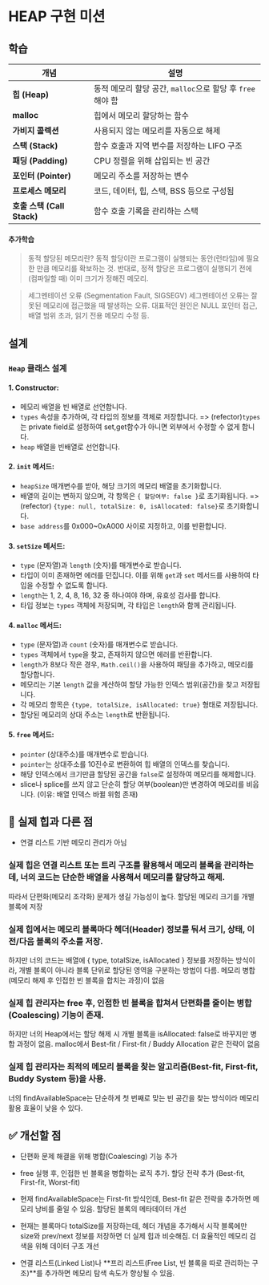 # HEAP 구현 미션

## 학습

| 개념                       | 설명                                                      |
| -------------------------- | --------------------------------------------------------- |
| **힙 (Heap)**              | 동적 메모리 할당 공간, `malloc`으로 할당 후 `free`해야 함 |
| **malloc**                 | 힙에서 메모리 할당하는 함수                               |
| **가비지 콜렉션**          | 사용되지 않는 메모리를 자동으로 해제                      |
| **스택 (Stack)**           | 함수 호출과 지역 변수를 저장하는 LIFO 구조                |
| **패딩 (Padding)**         | CPU 정렬을 위해 삽입되는 빈 공간                          |
| **포인터 (Pointer)**       | 메모리 주소를 저장하는 변수                               |
| **프로세스 메모리**        | 코드, 데이터, 힙, 스택, BSS 등으로 구성됨                 |
| **호출 스택 (Call Stack)** | 함수 호출 기록을 관리하는 스택                            |

#### 추가학습

> 동적 할당된 메모리란?
> 동적 할당이란 프로그램이 실행되는 동안(런타임)에 필요한 만큼 메모리를 확보하는 것.
> 반대로, 정적 할당은 프로그램이 실행되기 전에(컴파일할 때) 이미 크기가 정해진 메모리.

> 세그멘테이션 오류 (Segmentation Fault, SIGSEGV)
> 세그멘테이션 오류는 잘못된 메모리에 접근했을 때 발생하는 오류.
> 대표적인 원인은 NULL 포인터 접근, 배열 범위 초과, 읽기 전용 메모리 수정 등.

## 설계

### `Heap` 클래스 설계

#### 1. **Constructor**:

- 메모리 배열을 빈 배열로 선언합니다.
- `types` 속성을 추가하여, 각 타입의 정보를 객체로 저장합니다.
  => (refector)`types`는 private field로 설정하여 set,get함수가 아니면 외부에서 수정할 수 없게 합니다.
- `heap` 배열을 빈배열로 선언합니다.

#### 2. **`init` 메서드**:

- `heapSize` 매개변수를 받아, 해당 크기의 메모리 배열을 초기화합니다.
- 배열의 길이는 변하지 않으며, 각 항목은 `{ 할당여부: false }`로 초기화됩니다.
  => (refector) `{type: null, totalSize: 0, isAllocated: false}`로 초기화합니다.
- `base address`를 0x000~0xA000 사이로 지정하고, 이를 반환합니다.

#### 3. **`setSize` 메서드**:

- `type` (문자열)과 `length` (숫자)를 매개변수로 받습니다.
- 타입이 이미 존재하면 에러를 던집니다. 이를 위해 `get`과 `set` 메서드를 사용하여 타입을 수정할 수 없도록 합니다.
- `length`는 1, 2, 4, 8, 16, 32 중 하나여야 하며, 유효성 검사를 합니다.
- 타입 정보는 `types` 객체에 저장되며, 각 타입은 `length`와 함께 관리됩니다.

#### 4. **`malloc` 메서드**:

- `type` (문자열)과 `count` (숫자)를 매개변수로 받습니다.
- `types` 객체에서 `type`을 찾고, 존재하지 않으면 에러를 반환합니다.
- `length`가 8보다 작은 경우, `Math.ceil()`을 사용하여 패딩을 추가하고, 메모리를 할당합니다.
- 메모리는 기본 `length` 값을 계산하여 할당 가능한 인덱스 범위(공간)을 찾고 저장됩니다.
- 각 메모리 항목은 `{type, totalSize, isAllocated: true}` 형태로 저장됩니다.
- 할당된 메모리의 상대 주소는 `length`로 반환됩니다.

#### 5. **`free` 메서드**:

- `pointer` (상대주소)를 매개변수로 받습니다.
- `pointer`는 상대주소를 10진수로 변환하여 힙 배열의 인덱스를 찾습니다.
- 해당 인덱스에서 크기만큼 할당된 공간을 `false`로 설정하여 메모리를 해제합니다.
- slice나 splice를 쓰지 않고 단순히 할당 여부(boolean)만 변경하여 메모리를 비웁니다. (이유: 배열 인덱스 바뀔 위험 존재)

## 🚨 실제 힙과 다른 점

- 연결 리스트 기반 메모리 관리가 아님

### 실제 힙은 연결 리스트 또는 트리 구조를 활용해서 메모리 블록을 관리하는데, 너의 코드는 단순한 배열을 사용해서 메모리를 할당하고 해제.

따라서 단편화(메모리 조각화) 문제가 생길 가능성이 높다.
할당된 메모리 크기를 개별 블록에 저장

### 실제 힙에서는 메모리 블록마다 헤더(Header) 정보를 둬서 크기, 상태, 이전/다음 블록의 주소를 저장.

하지만 너의 코드는 배열에 { type, totalSize, isAllocated } 정보를 저장하는 방식이라, 개별 블록이 아니라 블록 단위로 할당된 영역을 구분하는 방법이 다름.
메모리 병합(메모리 해제 후 인접한 빈 블록을 합치는 과정)이 없음

### 실제 힙 관리자는 free 후, 인접한 빈 블록을 합쳐서 단편화를 줄이는 병합(Coalescing) 기능이 존재.

하지만 너의 Heap에서는 할당 해제 시 개별 블록을 isAllocated: false로 바꾸지만 병합 과정이 없음.
malloc에서 Best-fit / First-fit / Buddy Allocation 같은 전략이 없음

### 실제 힙 관리자는 최적의 메모리 블록을 찾는 알고리즘(Best-fit, First-fit, Buddy System 등)을 사용.

너의 findAvailableSpace는 단순하게 첫 번째로 맞는 빈 공간을 찾는 방식이라 메모리 활용 효율이 낮을 수 있다.

## ✅ 개선할 점

- 단편화 문제 해결을 위해 병합(Coalescing) 기능 추가

- free 실행 후, 인접한 빈 블록을 병합하는 로직 추가.
  할당 전략 추가 (Best-fit, First-fit, Worst-fit)

- 현재 findAvailableSpace는 First-fit 방식인데, Best-fit 같은 전략을 추가하면 메모리 낭비를 줄일 수 있음.
  할당된 블록의 메타데이터 개선

- 현재는 블록마다 totalSize를 저장하는데, 헤더 개념을 추가해서 시작 블록에만 size와 prev/next 정보를 저장하면 더 실제 힙과 비슷해짐.
  더 효율적인 메모리 검색을 위해 데이터 구조 개선

- 연결 리스트(Linked List)나 **프리 리스트(Free List, 빈 블록을 따로 관리하는 구조)**를 추가하면 메모리 탐색 속도가 향상될 수 있음.
